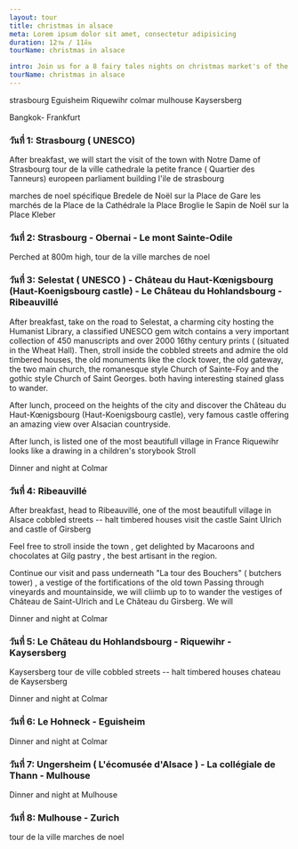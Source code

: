 ```yaml
---
layout: tour
title: christmas in alsace
meta: Lorem ipsum dolor sit amet, consectetur adipisicing
duration: 12วัน / 11คืน
tourName: christmas in alsace

intro: Join us for a 8 fairy tales nights on christmas market's of the most beautifull villages in alsace . strasbourg, the capital of europe, colmar and mulhouse will also seduce you with their large avent market.  Lorem ipsum dolor sit amet, consectetur adipisicing elit. Accusantium rerum nisi similique provident facere porro aut doloremque eius minus commodi perspiciatis, illum assumenda, aliquam ab illo repellat vitae eligendi quis quibusdam deleniti esse, modi. 
tourName: christmas in alsace
---
```


strasbourg
Eguisheim
Riquewihr
colmar
mulhouse
Kaysersberg

Bangkok- Frankfurt

### วันที่ 1: Strasbourg ( UNESCO)
After breakfast, we will start the visit of the town with Notre Dame of Strasbourg
tour de la ville
   cathedrale
   la petite france ( Quartier des Tanneurs)
   europeen parliament building
   l'ile de strasbourg

marches de noel
   spécifique Bredele de Noël sur la Place de Gare
   les marchés de la Place de la Cathédrale
   la Place Broglie
   le Sapin de Noël sur la Place Kleber

### วันที่ 2:   Strasbourg - Obernai - Le mont Sainte-Odile 

 Perched at 800m high, 
   tour de la ville
   marches de noel

### วันที่ 3: Selestat ( UNESCO ) - Château du Haut-Kœnigsbourg (Haut-Koenigsbourg castle) - Le Château du Hohlandsbourg - Ribeauvillé
After breakfast, take on the road to Selestat, a charming city hosting the Humanist Library, a classified UNESCO gem witch contains a very important collection of 450 manuscripts and over 2000 16thy century prints ( (situated in the Wheat Hall). Then,  stroll inside the cobbled streets and admire the old timbered houses, the old monuments like the clock tower, the old gateway, the two main church,  the romanesque style Church of Sainte-Foy and the gothic style Church of Saint Georges. both having interesting stained glass to wander. 

After lunch, proceed on the heights of the city and discover the  Château du Haut-Kœnigsbourg (Haut-Koenigsbourg castle), very famous castle offering an amazing view over Alsacian countryside.

After lunch, is listed one of the most beautifull village in France
Riquewihr looks like a drawing in a children's storybook
Stroll 

Dinner and night at Colmar

### วันที่ 4:  Ribeauvillé
After breakfast, head to Ribeauvillé, one of the most beautifull village in Alsace
cobbled streets -- halt timbered houses
visit the castle Saint Ulrich and castle of Girsberg

Feel free to stroll inside the town , get delighted by Macaroons and chocolates at Gilg pastry , the best artisant in the region.

Continue our visit and pass underneath "La tour des Bouchers" ( butchers tower)  , a vestige of the fortifications of the old town
Passing through vineyards and mountainside, we will cliimb up to to wander the vestiges of Château de Saint-Ulrich and Le Château du Girsberg. 
We will 

Dinner and night at Colmar

### วันที่ 5:  Le Château du Hohlandsbourg - Riquewihr - Kaysersberg

Kaysersberg
  tour de ville
  cobbled streets -- halt timbered houses
  chateau de Kaysersberg

  Dinner and night at Colmar

### วันที่ 6: Le Hohneck - Eguisheim

Dinner and night at Colmar

### วันที่ 7:  Ungersheim ( L'écomusée d'Alsace )  - La collégiale de Thann - Mulhouse

Dinner and night at Mulhouse

### วันที่ 8: Mulhouse - Zurich
tour de la ville
marches de noel


